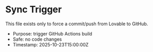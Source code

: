 # Sync Trigger

This file exists only to force a commit/push from Lovable to GitHub.

- Purpose: trigger GitHub Actions build
- Safe: no code changes
- Timestamp: 2025-10-23T15:00:00Z
